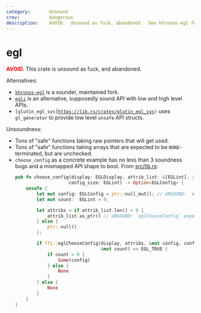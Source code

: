 ```yaml
---
category:       Unsound
crev:           dangerous
description:    AVOID.  Unsound as fuck, abandoned.  See khronos-egl for a sounder, maintained fork.
---
```


# egl

<span style="color: red; font-weight: bold;">AVOID.</span>  This crate is unsound as fuck, and abandoned.

Alternatives:
* <code>[khronos-egl](https://lib.rs/crates/khronos-egl)</code> is a sounder, maintained fork.
* <code>[egli](https://lib.rs/crates/egli)</code> is an alternative, supposedly sound API with low and high level APIs.
* <code>[glutin_egl_sys]https://lib.rs/crates/glutin_egl_sys)</code> uses `gl_generator` to provide low level `unsafe` API structs.

Unsoundness:
* Tons of "safe" functions taking raw pointers that will get used.
* Tons of "safe" functions taking arrays that are expected to be `NONE`-terminated, but are unchecked.
* `choose_config` as a concrete example has no less than 3 soundness bugs and a mismapped API shape to boot.  From [src/lib.rs](https://github.com/seankerr/rust-egl/blob/36d88bb45c8005d3424de971b0c10cce87dea157/src/lib.rs#L292-L315):
    ```rust
    pub fn choose_config(display: EGLDisplay, attrib_list: &[EGLint], // UNSOUND: `eglChooseConfig` expects a valid display pointer or various magic constants, but `display` isn't validated.
                        config_size: EGLint) -> Option<EGLConfig> {
        unsafe {
            let mut config: EGLConfig = ptr::null_mut(); // UNSOUND: `eglChooseConfig` expects `[EGLConfig; config_size]`, not `[EGLConfig; 1]`.
            let mut count:  EGLint = 0;

            let attribs = if attrib_list.len() > 0 {
                attrib_list.as_ptr() // UNSOUND: `eglChooseConfig` expects this to be terminated with `EGL_NONE`, but this isn't enforced.
            } else {
                ptr::null()
            };

            if ffi::eglChooseConfig(display, attribs, &mut config, config_size,
                                    &mut count) == EGL_TRUE {
                if count > 0 {
                    Some(config)
                } else {
                    None
                }
            } else {
                None
            }
        }
    }
    ```
